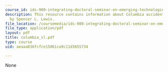 ```yaml
---
course_id: ids-900-integrating-doctoral-seminar-on-emerging-technologies-fall-2005
description: This resource contains information about Columbia accident investigation
  by Spencer L. Lewis.
file_location: /coursemedia/ids-900-integrating-doctoral-seminar-on-emerging-technologies-fall-2005/aeaaa836fcfce15861ca9c11d3655734_columbia_sl.pdf
file_type: application/pdf
layout: pdf
title: columbia_sl.pdf
type: course
uid: aeaaa836fcfce15861ca9c11d3655734

---
```

None